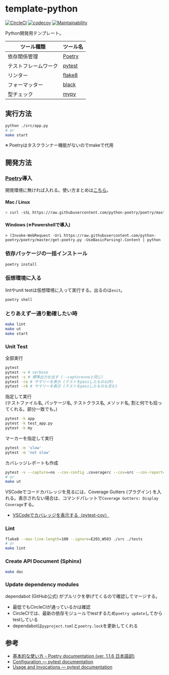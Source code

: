# template-python

[![CircleCI](https://circleci.com/gh/mozkzki/template-python/tree/main.svg?style=svg)](https://circleci.com/gh/mozkzki/template-python/tree/main)
[![codecov](https://codecov.io/gh/mozkzki/template-python/branch/main/graph/badge.svg?token=BRB5vsPkO2)](https://codecov.io/gh/mozkzki/template-python)
[![Maintainability](https://api.codeclimate.com/v1/badges/df50bbce59225073a577/maintainability)](https://codeclimate.com/github/mozkzki/template-python/maintainability)

Python開発用テンプレート。

| ツール種類 | ツール名 |
|--|--|
| 依存関係管理 | [Poetry](https://python-poetry.org/) |
| テストフレームワーク | [pytest](https://docs.pytest.org/en/6.2.x/) |
| リンター | [flake8](https://flake8.pycqa.org/en/latest/) |
| フォーマッター | [black](https://github.com/psf/black) |
| 型チェック | [mypy](https://mypy.readthedocs.io/en/stable/) |

## 実行方法

```sh
python ./src/app.py
# or
make start
```

※ Poetryはタスクランナー機能がないのでmakeで代用

## 開発方法

### [Poetry](https://cocoatomo.github.io/poetry-ja/basic-usage/)導入

開発環境に無ければ入れる。使い方まとめは[こちら](https://github.com/mozkzki/poetry-sample/blob/main/README.md)。

#### Mac / Linux

```bash
> curl -sSL https://raw.githubusercontent.com/python-poetry/poetry/master/get-poetry.py | python
```

#### Windows (※Powershellで導入)

```Powershll
> (Invoke-WebRequest -Uri https://raw.githubusercontent.com/python-poetry/poetry/master/get-poetry.py -UseBasicParsing).Content | python
```

### 依存パッケージの一括インストール

```sh
poetry install
```

### 仮想環境に入る

lintやunit testは仮想環境に入って実行する。出るのは`exit`。

```sh
poetry shell
```

### とりあえず一通り動確したい時

```sh
make lint
make ut
make start
```

### Unit Test

全部実行

```sh
pytest
pytest -v # verbose
pytest -s # 標準出力を出す (--capture=noと同じ)
pytest -ra # サマリーを表示 (テストをpassしたもの以外)
pytest -rA # サマリーを表示 (テストをpassしたものも含む)
```

指定して実行  
(テストファイル名, パッケージ名, テストクラス名, メソッド名, 割と何でも拾ってくれる。部分一致でも。)

```sh
pytest -k app
pytest -k test_app.py
pytest -k my
```

マーカーを指定して実行

```sh
pytest -m 'slow'
pytest -m 'not slow'
```

カバレッジレポートも作成

```sh
pytest -v --capture=no --cov-config .coveragerc --cov=src --cov-report=xml --cov-report=term-missing .
# or
make ut
```

VSCodeでコードカバレッジを見るには、Coverage Gutters (プラグイン) を入れる。表示されない場合は、コマンドパレットで`Coverage Gutters: Display Coverage`する。

- [VSCodeでカバレッジを表示する（pytest-cov）](https://zenn.dev/tyoyo/articles/769df4b7eb9398)

### Lint

```sh
flake8 --max-line-length=100 --ignore=E203,W503 ./src ./tests
# or
make lint
```

### Create API Document (Sphinx)

```sh
make doc
```

### Update dependency modules

dependabot (GitHub公式) がプルリクを挙げてくるので確認してマージする。

- 最低でもCircleCIが通っているかは確認
- CircleCIでは、最新の依存モジュールでtestするため`poetry update`してからtestしている
- dependabotは`pyproject.toml`と`poetry.lock`を更新してくれる

## 参考

- [基本的な使い方 - Poetry documentation (ver. 1.1.6 日本語訳)](https://cocoatomo.github.io/poetry-ja/basic-usage/)
- [Configuration — pytest documentation](https://docs.pytest.org/en/6.2.x/customize.html)
- [Usage and Invocations — pytest documentation](https://docs.pytest.org/en/6.2.x/usage.html)
